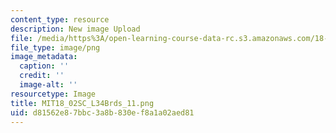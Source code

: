 ```yaml
---
content_type: resource
description: New image Upload
file: /media/https%3A/open-learning-course-data-rc.s3.amazonaws.com/18-02sc-multivariable-calculus-fall-2010/d81562e87bbc3a8b830ef8a1a02aed81_MIT18_02SC_L34Brds_11.png
file_type: image/png
image_metadata:
  caption: ''
  credit: ''
  image-alt: ''
resourcetype: Image
title: MIT18_02SC_L34Brds_11.png
uid: d81562e8-7bbc-3a8b-830e-f8a1a02aed81
---
```

